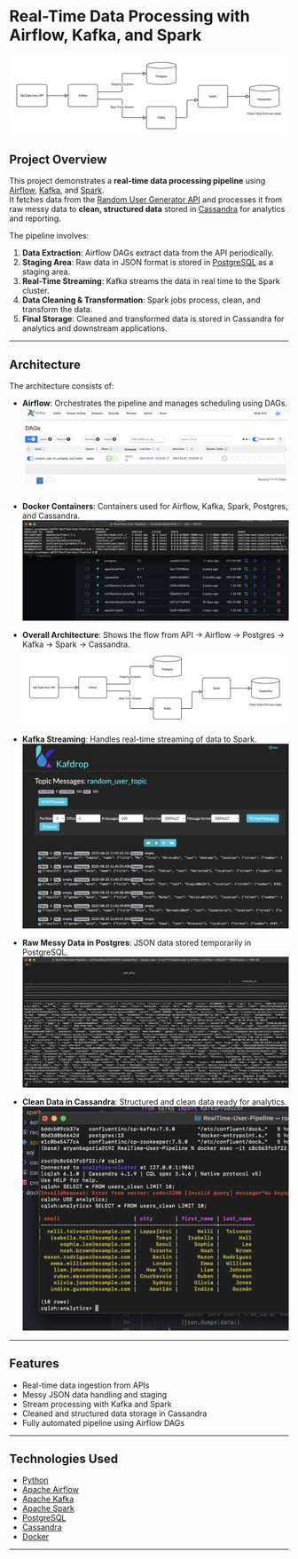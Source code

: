 # Real-Time Data Processing with Airflow, Kafka, and Spark
  ![Architecture](images/Architecture.png)
## Project Overview
This project demonstrates a **real-time data processing pipeline** using [Airflow](https://airflow.apache.org/), [Kafka](https://kafka.apache.org/), and [Spark](https://spark.apache.org/).  
It fetches data from the [Random User Generator API](https://randomuser.me/) and processes it from raw messy data to **clean, structured data** stored in [Cassandra](http://cassandra.apache.org/) for analytics and reporting.

The pipeline involves:

1. **Data Extraction**: Airflow DAGs extract data from the API periodically.  
2. **Staging Area**: Raw data in JSON format is stored in [PostgreSQL](https://www.postgresql.org/) as a staging area.  
3. **Real-Time Streaming**: Kafka streams the data in real time to the Spark cluster.  
4. **Data Cleaning & Transformation**: Spark jobs process, clean, and transform the data.  
5. **Final Storage**: Cleaned and transformed data is stored in Cassandra for analytics and downstream applications.

---

## Architecture

The architecture consists of:

- **Airflow**: Orchestrates the pipeline and manages scheduling using DAGs.  
  ![Airflow DAG](images/Airflow_Dag.png)

- **Docker Containers**: Containers used for Airflow, Kafka, Spark, Postgres, and Cassandra.  
  ![Docker Containers](images/docker_containers_used.png)

- **Overall Architecture**: Shows the flow from API → Airflow → Postgres → Kafka → Spark → Cassandra.  
  ![Architecture](images/Architecture.png)

- **Kafka Streaming**: Handles real-time streaming of data to Spark.  
  ![Kafka Streaming](images/Kafka-streaming.png)

- **Raw Messy Data in Postgres**: JSON data stored temporarily in PostgreSQL.  
  ![Raw Data](images/Raw_messy_data_stored_in_postgres.png)

- **Clean Data in Cassandra**: Structured and clean data ready for analytics.  
  ![Clean Data](images/Clean_data_in_cassandra.png)

---

## Features

- Real-time data ingestion from APIs  
- Messy JSON data handling and staging  
- Stream processing with Kafka and Spark  
- Cleaned and structured data storage in Cassandra  
- Fully automated pipeline using Airflow DAGs  

---

## Technologies Used

- [Python](https://www.python.org/)  
- [Apache Airflow](https://airflow.apache.org/)  
- [Apache Kafka](https://kafka.apache.org/)  
- [Apache Spark](https://spark.apache.org/)  
- [PostgreSQL](https://www.postgresql.org/)  
- [Cassandra](http://cassandra.apache.org/)
- [Docker](https://www.docker.com/community/)  

---

